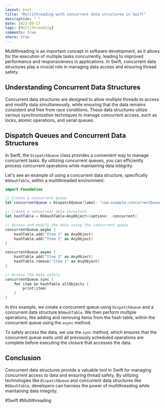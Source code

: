 ```yaml
---
layout: post
title: "Multithreading with concurrent data structures in Swift"
description: " "
date: 2023-09-17
tags: [Multithreading]
comments: true
share: true
---
```


Multithreading is an important concept in software development, as it allows for the execution of multiple tasks concurrently, leading to improved performance and responsiveness in applications. In Swift, concurrent data structures play a crucial role in managing data access and ensuring thread safety. 

## Understanding Concurrent Data Structures

Concurrent data structures are designed to allow multiple threads to access and modify data simultaneously, while ensuring that the data remains consistent and free from race conditions. These data structures utilize various synchronization techniques to manage concurrent access, such as locks, atomic operations, and serial queues.

## Dispatch Queues and Concurrent Data Structures

In Swift, the `DispatchQueue` class provides a convenient way to manage concurrent tasks. By utilizing concurrent queues, you can efficiently process concurrent operations while maintaining data integrity. 

Let's see an example of using a concurrent data structure, specifically `NSHashTable`, within a multithreaded environment:

```swift
import Foundation

// Create a concurrent queue
let concurrentQueue = DispatchQueue(label: "com.example.concurrentQueue", attributes: .concurrent)

// Create a concurrent data structure
let hashTable = NSHashTable<AnyObject>(options: .concurrent)

// Access and modify the data using the concurrent queue
concurrentQueue.async {
    hashTable.add("Item 1" as AnyObject)
    hashTable.add("Item 2" as AnyObject)
}

concurrentQueue.async {
    hashTable.add("Item 3" as AnyObject)
    hashTable.remove("Item 1" as AnyObject)
}

// Access the data safely
concurrentQueue.sync {
    for item in hashTable.allObjects {
        print(item)
    }
}
```

In this example, we create a concurrent queue using `DispatchQueue` and a concurrent data structure `NSHashTable`. We then perform multiple operations, like adding and removing items from the hash table, within the concurrent queue using the `async` method. 

To safely access the data, we use the `sync` method, which ensures that the concurrent queue waits until all previously scheduled operations are complete before executing the closure that accesses the data.

## Conclusion

Concurrent data structures provide a valuable tool in Swift for managing concurrent access to data and ensuring thread safety. By utilizing technologies like `DispatchQueue` and concurrent data structures like `NSHashTable`, developers can harness the power of multithreading while maintaining data integrity.

#Swift #Multithreading
